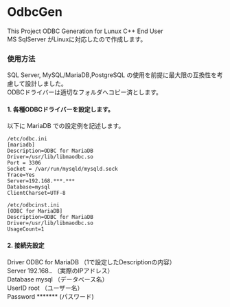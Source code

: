 # OdbcGen
This Project ODBC Generation for Lunux C++ End User  
MS SqlServer がLinuxに対応したので作成します。  

### 使用方法
SQL Server, MySQL/MariaDB,PostgreSQL の使用を前提に最大限の互換性を考慮して設計しました。  
ODBCドライバーは適切なフォルダへコピー済とします。

#### 1. 各種ODBCドライバーを設定します。
以下に MariaDB での設定例を記述します。
``` /etc/odbc.ini:sample
/etc/odbc.ini
[mariadb]
Description=ODBC for MariaDB
Driver=/usr/lib/libmaodbc.so
Port = 3306
Socket = /var/run/mysqld/mysqld.sock
Trace=Yes
Server=192.168.***.***
Database=mysql
ClientCharset=UTF-8

/etc/odbcinst.ini
[ODBC for MariaDB]
Description=ODBC for MariaDB
Driver=/usr/lib/libmaodbc.so
UsageCount=1
```  
#### 2. 接続先設定
Driver ODBC for MariaDB		（1で設定したDescriptionの内容）  
Server 192.168.***.***		（実際のIPアドレス）  
Database mysql				（データベース名）  
UserID	root	（ユーザー名）  
Password *******	(パスワード)

